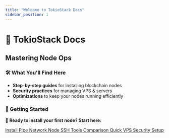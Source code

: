 ```yaml
---
title: "Welcome to TokioStack Docs"
sidebar_position: 1
---
```


# 🚀 TokioStack Docs  
## Mastering Node Ops  

### 🛠 What You'll Find Here  
- **Step-by-step guides** for installing blockchain nodes  
- **Security practices** for managing VPS & servers  
- **Optimizations** to keep your nodes running efficiently  

### 📌 Getting Started  
🚀 **Ready to install your first node? Start here:**  

<div class="buttonContainer">
  <a class="button button--primary" href="/docs/node-installation-guides/pipe-network-cache-node"> Install Pipe Network Node </a>
  <a class="button button--secondary" href="/docs/ssh-tools-comparison"> SSH Tools Comparison </a>
  <a class="button button--primary" href="/docs/vps-security-management/quick-vps-security-setup"> Quick VPS Security Setup </a>
</div>
